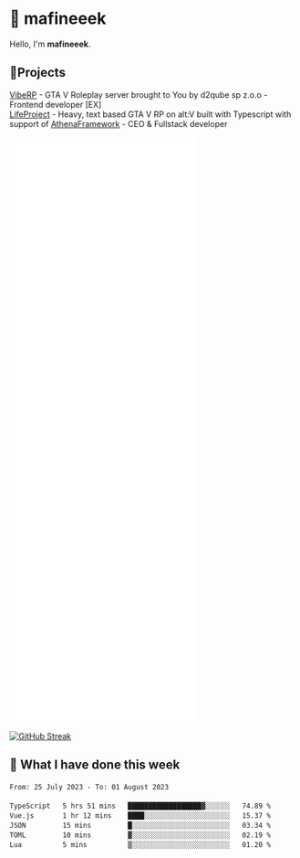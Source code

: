 # 👋 mafineeek
Hello, I'm **mafineeek**.

## 📝Projects

[VibeRP](https://v-rp.pl) - GTA V Roleplay server brought to You by d2qube sp z.o.o - Frontend developer [EX]
<br>
[LifeProject](https://github.com/LifeProject-Roleplay/) - Heavy, text based GTA V RP on alt:V built with Typescript with support of [AthenaFramework](https://github.com/Athena-Roleplay-Framework/) - CEO & Fullstack developer

![](./github-metrics.svg)

[![GitHub Streak](https://streak-stats.demolab.com/?user=mafineeek)](https://git.io/streak-stats)

## 📰 What I have done this week
<!--START_SECTION:waka-->

```txt
From: 25 July 2023 - To: 01 August 2023

TypeScript   5 hrs 51 mins   ██████████████████▓░░░░░░   74.89 %
Vue.js       1 hr 12 mins    ████░░░░░░░░░░░░░░░░░░░░░   15.37 %
JSON         15 mins         █░░░░░░░░░░░░░░░░░░░░░░░░   03.34 %
TOML         10 mins         ▓░░░░░░░░░░░░░░░░░░░░░░░░   02.19 %
Lua          5 mins          ▒░░░░░░░░░░░░░░░░░░░░░░░░   01.20 %
```

<!--END_SECTION:waka-->
